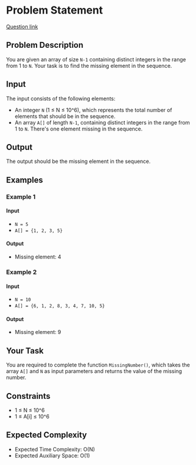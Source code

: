 # Problem Statement
[Question link](https://practice.geeksforgeeks.org/problems/missing-number-in-array1416/1?page=1&sprint=ca8ae412173dbd8346c26a0295d098fd&sortBy=difficulty)

## Problem Description

You are given an array of size `N-1` containing distinct integers in the range from 1 to `N`. Your task is to find the missing element in the sequence.

## Input

The input consists of the following elements:

- An integer `N` (1 ≤ N ≤ 10^6), which represents the total number of elements that should be in the sequence.
- An array `A[]` of length `N-1`, containing distinct integers in the range from 1 to `N`. There's one element missing in the sequence.

## Output

The output should be the missing element in the sequence.

## Examples

### Example 1

#### Input
- `N = 5`
- `A[] = {1, 2, 3, 5}`

#### Output
- Missing element: 4

### Example 2

#### Input
- `N = 10`
- `A[] = {6, 1, 2, 8, 3, 4, 7, 10, 5}`

#### Output
- Missing element: 9

## Your Task

You are required to complete the function `MissingNumber()`, which takes the array `A[]` and `N` as input parameters and returns the value of the missing number.

## Constraints

- 1 ≤ N ≤ 10^6
- 1 ≤ A[i] ≤ 10^6

## Expected Complexity

- Expected Time Complexity: O(N)
- Expected Auxiliary Space: O(1)
